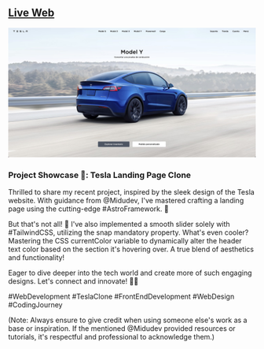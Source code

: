 ## [Live Web](https://tesla-astro.netlify.app/)

![Cover de la página](./public/cover.jpg)

### Project Showcase 🚀: Tesla Landing Page Clone

Thrilled to share my recent project, inspired by the sleek design of the Tesla website. With guidance from @Midudev, I've mastered crafting a landing page using the cutting-edge #AstroFramework. 🌌

But that's not all! 🌟 I've also implemented a smooth slider solely with #TailwindCSS, utilizing the snap mandatory property. What's even cooler? Mastering the CSS currentColor variable to dynamically alter the header text color based on the section it's hovering over. A true blend of aesthetics and functionality!

Eager to dive deeper into the tech world and create more of such engaging designs. Let's connect and innovate! 🔗🌐

#WebDevelopment #TeslaClone #FrontEndDevelopment #WebDesign #CodingJourney

(Note: Always ensure to give credit when using someone else's work as a base or inspiration. If the mentioned @Midudev provided resources or tutorials, it's respectful and professional to acknowledge them.)

